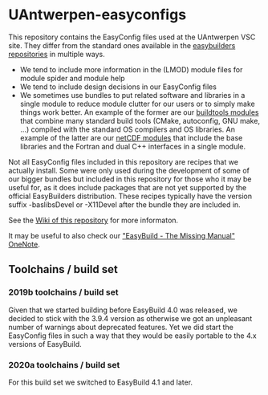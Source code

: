 # UAntwerpen-easyconfigs

This repository contains the EasyConfig files used at the UAntwerpen VSC site. 
They differ from the standard ones available in the 
[easybuilders repositories](https://github.com/easybuilders/easybuild-easyconfigs)
in multiple ways.
* We tend to include more information in the (LMOD) module files for 
  module spider and module help
* We tend to include design decisions in our EasyConfig files
* We sometimes use bundles to put related software and libraries in a single module
  to reduce module clutter for our users or to simply make things work better.
  An example of the former are our [buildtools modules](https://github.com/hpcuantwerpen/UAntwerpen-easyconfigs/tree/master/b/buildtools) 
  that combine many standard build tools (CMake, autoconfig, GNU make, ...) compiled with the
  standard OS compilers and OS libraries. An example of the latter are our 
  [netCDF modules](https://github.com/hpcuantwerpen/UAntwerpen-easyconfigs/tree/master/n/netCDF)
  that include the base libraries and the Fortran and dual C++ interfaces in a single module.

Not all EasyConfig files included in this repository are recipes that we actually install. 
Some were only used during the development of some of our bigger bundles but included 
in this repository for those who it may be useful for, as it does include packages 
that are not yet supported by the official EasyBuilders distribution. These recipes 
typically have the version suffix -baslibsDevel or -X11Devel after the bundle they 
are included in.

See the [Wiki of this repository](https://github.com/hpcuantwerpen/UAntwerpen-easyconfigs/wiki) for more informaton.

It may be useful to also check our ["EasyBuild - The Missing Manual" OneNote](https://1drv.ms/f/s!AjGZCXJ9iRp3iptoom8jWWypyVu_0g).

## Toolchains / build set

### 2019b toolchains / build set

Given that we started building before EasyBuild 4.0 was released, we decided to stick 
with the 3.9.4 version as otherwise we got an unpleasant number of warnings about
deprecated features. Yet we did start the EasyConfig files in such a way that they 
would be easily portable to the 4.x versions of EasyBuild.

### 2020a toolchains / build set

For this build set we switched to EasyBuild 4.1 and later.

